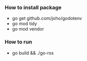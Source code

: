 ### How to install package

- go get github.com/joho/godotenv
- go mod tidy
- go mod vendor

### How to run

- go build && ./go-rss
